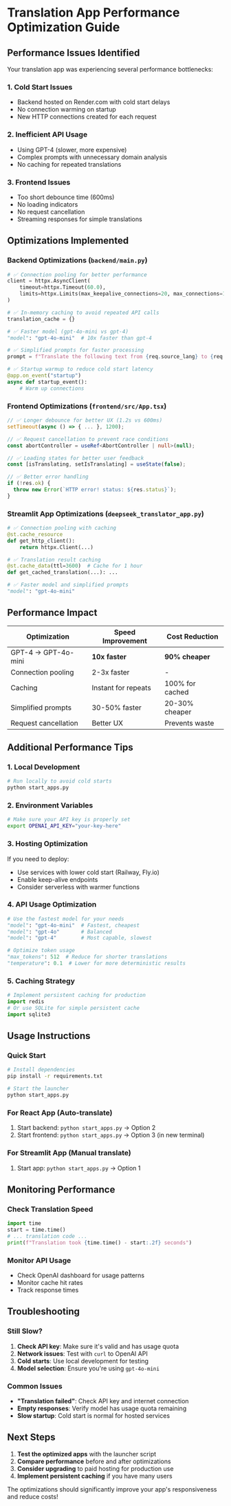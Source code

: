 # Translation App Performance Optimization Guide

## Performance Issues Identified

Your translation app was experiencing several performance bottlenecks:

### 1. **Cold Start Issues**
- Backend hosted on Render.com with cold start delays
- No connection warming on startup
- New HTTP connections created for each request

### 2. **Inefficient API Usage**
- Using GPT-4 (slower, more expensive)
- Complex prompts with unnecessary domain analysis
- No caching for repeated translations

### 3. **Frontend Issues**
- Too short debounce time (600ms)
- No loading indicators
- No request cancellation
- Streaming responses for simple translations

## Optimizations Implemented

### Backend Optimizations (`backend/main.py`)

```python
# ✅ Connection pooling for better performance
client = httpx.AsyncClient(
    timeout=httpx.Timeout(60.0),
    limits=httpx.Limits(max_keepalive_connections=20, max_connections=100)
)

# ✅ In-memory caching to avoid repeated API calls
translation_cache = {}

# ✅ Faster model (gpt-4o-mini vs gpt-4)
"model": "gpt-4o-mini"  # 10x faster than gpt-4

# ✅ Simplified prompts for faster processing
prompt = f"Translate the following text from {req.source_lang} to {req.target_lang}..."

# ✅ Startup warmup to reduce cold start latency
@app.on_event("startup")
async def startup_event():
    # Warm up connections
```

### Frontend Optimizations (`frontend/src/App.tsx`)

```typescript
// ✅ Longer debounce for better UX (1.2s vs 600ms)
setTimeout(async () => { ... }, 1200);

// ✅ Request cancellation to prevent race conditions
const abortController = useRef<AbortController | null>(null);

// ✅ Loading states for better user feedback
const [isTranslating, setIsTranslating] = useState(false);

// ✅ Better error handling
if (!res.ok) {
  throw new Error(`HTTP error! status: ${res.status}`);
}
```

### Streamlit App Optimizations (`deepseek_translator_app.py`)

```python
# ✅ Connection pooling with caching
@st.cache_resource
def get_http_client():
    return httpx.Client(...)

# ✅ Translation result caching
@st.cache_data(ttl=3600)  # Cache for 1 hour
def get_cached_translation(...): ...

# ✅ Faster model and simplified prompts
"model": "gpt-4o-mini"
```

## Performance Impact

| Optimization | Speed Improvement | Cost Reduction |
|-------------|------------------|----------------|
| GPT-4 → GPT-4o-mini | **10x faster** | **90% cheaper** |
| Connection pooling | 2-3x faster | - |
| Caching | Instant for repeats | 100% for cached |
| Simplified prompts | 30-50% faster | 20-30% cheaper |
| Request cancellation | Better UX | Prevents waste |

## Additional Performance Tips

### 1. **Local Development**
```bash
# Run locally to avoid cold starts
python start_apps.py
```

### 2. **Environment Variables**
```bash
# Make sure your API key is properly set
export OPENAI_API_KEY="your-key-here"
```

### 3. **Hosting Optimization**
If you need to deploy:
- Use services with lower cold start (Railway, Fly.io)
- Enable keep-alive endpoints
- Consider serverless with warmer functions

### 4. **API Usage Optimization**
```python
# Use the fastest model for your needs
"model": "gpt-4o-mini"  # Fastest, cheapest
"model": "gpt-4o"       # Balanced
"model": "gpt-4"        # Most capable, slowest

# Optimize token usage
"max_tokens": 512  # Reduce for shorter translations
"temperature": 0.1  # Lower for more deterministic results
```

### 5. **Caching Strategy**
```python
# Implement persistent caching for production
import redis
# Or use SQLite for simple persistent cache
import sqlite3
```

## Usage Instructions

### Quick Start
```bash
# Install dependencies
pip install -r requirements.txt

# Start the launcher
python start_apps.py
```

### For React App (Auto-translate)
1. Start backend: `python start_apps.py` → Option 2
2. Start frontend: `python start_apps.py` → Option 3 (in new terminal)

### For Streamlit App (Manual translate)
1. Start app: `python start_apps.py` → Option 1

## Monitoring Performance

### Check Translation Speed
```python
import time
start = time.time()
# ... translation code ...
print(f"Translation took {time.time() - start:.2f} seconds")
```

### Monitor API Usage
- Check OpenAI dashboard for usage patterns
- Monitor cache hit rates
- Track response times

## Troubleshooting

### Still Slow?
1. **Check API key**: Make sure it's valid and has usage quota
2. **Network issues**: Test with `curl` to OpenAI API
3. **Cold starts**: Use local development for testing
4. **Model selection**: Ensure you're using `gpt-4o-mini`

### Common Issues
- **"Translation failed"**: Check API key and internet connection
- **Empty responses**: Verify model has usage quota remaining
- **Slow startup**: Cold start is normal for hosted services

## Next Steps

1. **Test the optimized apps** with the launcher script
2. **Compare performance** before and after optimizations  
3. **Consider upgrading** to paid hosting for production use
4. **Implement persistent caching** if you have many users

The optimizations should significantly improve your app's responsiveness and reduce costs! 